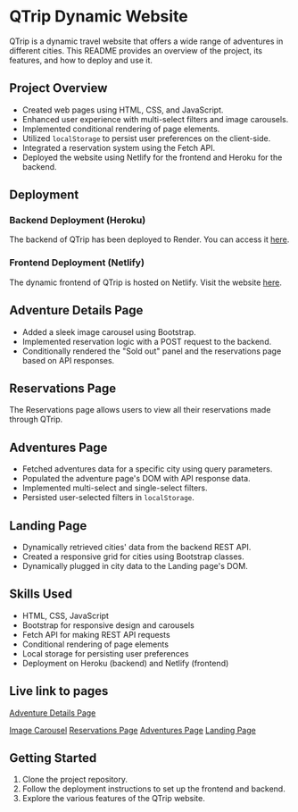 # QTrip Dynamic Website

QTrip is a dynamic travel website that offers a wide range of adventures in different cities. This README provides an overview of the project, its features, and how to deploy and use it.

## Project Overview

- Created web pages using HTML, CSS, and JavaScript.
- Enhanced user experience with multi-select filters and image carousels.
- Implemented conditional rendering of page elements.
- Utilized `localStorage` to persist user preferences on the client-side.
- Integrated a reservation system using the Fetch API.
- Deployed the website using Netlify for the frontend and Heroku for the backend.

## Deployment

### Backend Deployment (Heroku)

The backend of QTrip has been deployed to Render. You can access it [here](https://qtrip-dynamic-nr4v.onrender.com).

### Frontend Deployment (Netlify)

The dynamic frontend of QTrip is hosted on Netlify. Visit the website [here](https://qtripdynamicfrontend-16.netlify.app).

## Adventure Details Page

- Added a sleek image carousel using Bootstrap.
- Implemented reservation logic with a POST request to the backend.
- Conditionally rendered the "Sold out" panel and the reservations page based on API responses.

## Reservations Page

The Reservations page allows users to view all their reservations made through QTrip.

## Adventures Page

- Fetched adventures data for a specific city using query parameters.
- Populated the adventure page's DOM with API response data.
- Implemented multi-select and single-select filters.
- Persisted user-selected filters in `localStorage`.

## Landing Page

- Dynamically retrieved cities' data from the backend REST API.
- Created a responsive grid for cities using Bootstrap classes.
- Dynamically plugged in city data to the Landing page's DOM.

## Skills Used

- HTML, CSS, JavaScript
- Bootstrap for responsive design and carousels
- Fetch API for making REST API requests
- Conditional rendering of page elements
- Local storage for persisting user preferences
- Deployment on Heroku (backend) and Netlify (frontend)

## Live link to pages

[Adventure Details Page](https://qtripdynamicfrontend-16.netlify.app/pages/adventures/detail/?adventure=2447910730)

[Image Carousel](https://qtripdynamicfrontend-16.netlify.app/pages/adventures/detail/?adventure=2447910730)
[Reservations Page](https://qtripdynamicfrontend-16.netlify.app/pages/adventures/reservations/)
[Adventures Page](https://qtripdynamicfrontend-16.netlify.app/pages/adventures/?city=bengaluru)
[Landing Page](https://qtripdynamicfrontend-16.netlify.app/)

## Getting Started

1. Clone the project repository.
2. Follow the deployment instructions to set up the frontend and backend.
3. Explore the various features of the QTrip website.
